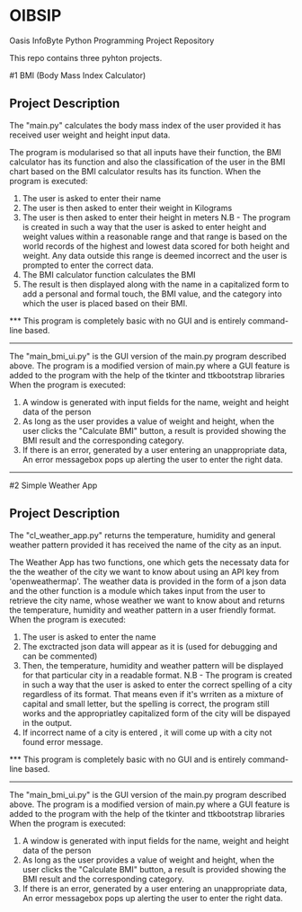 # OIBSIP
Oasis InfoByte Python Programming Project Repository

This repo contains three pyhton projects.

#1 BMI (Body Mass Index Calculator)

Project Description
------------------
The "main.py" calculates the body mass index of the user provided it has received user weight and height input data.

The program is modularised so that all inputs have their function, the BMI calculator has its function and also the classification of the user in the BMI chart based on the BMI calculator results has its function.
When the program is executed:
  1. The user is asked to enter their name
  2. The user is then asked to enter their weight in Kilograms
  3. The user is then asked to enter their height in meters
    N.B - The program is created in such a way that the user is asked to enter height and weight values within a reasonable range and that range is based on the world records of the highest and lowest data scored for both height and weight. Any data outside this range is deemed incorrect and the user is prompted to enter the correct data.
  4. The BMI calculator function calculates the BMI
  5. The result is then displayed along with the name in a capitalized form to add a personal and formal touch, the BMI value, and the category into which the user is placed based on their BMI.


*** This program is completely basic with no GUI and is entirely command-line based.

---------------------------------------------------------------------------------------------------------------------------------------------------------------------

The "main_bmi_ui.py" is the GUI version of the main.py program described above.
The program is a modified version of main.py where a GUI feature is added to the program with the help of the tkinter and ttkbootstrap libraries
When the program is executed:
  1. A window is generated with input fields for the name, weight and height data of the person
  2. As long as the user provides a value of weight and height, when the user clicks the "Calculate BMI" button, a result is provided showing the BMI result and the corresponding category.
  3. If there is an error, generated by a user entering an unappropriate data, An error messagebox pops up alerting the user to enter the right data.



****************************************************************************************************************************************************************************************************************************************************************************************************************************************************************************************************************************************************************************************************************************************************



#2 Simple Weather App

Project Description
------------------
The "cl_weather_app.py" returns the temperature, humidity and general weather pattern provided it has received the name of the city as an input.

The Weather App has two functions, one which gets the necessaty data for the the weather of the city we want to know about using an API key from 'openweathermap'. The weather data is provided in the form of a json data and the other function is a module which takes input from the user to retrieve the city name, whose weather we want to know about and returns the temperature, humidity and weather pattern in a user friendly format.
When the program is executed:
  1. The user is asked to enter the name
  2. The exctracted json data will appear as it is (used for debugging and can be commented)
  3. Then, the temperature, humidity and weather pattern will be displayed for that particular city in a readable format.
    N.B - The program is created in such a way that the user is asked to enter the correct spelling of a city regardless of its format. That means even if it's wrriten as a mixture of capital and small letter, but the spelling is correct, the program still works and the appropriatley capitalized form of the city will be dispayed in the output. 
  4. If incorrect name of a city is entered , it will come up with a city not found error message.

*** This program is completely basic with no GUI and is entirely command-line based.

---------------------------------------------------------------------------------------------------------------------------------------------------------------------

The "main_bmi_ui.py" is the GUI version of the main.py program described above.
The program is a modified version of main.py where a GUI feature is added to the program with the help of the tkinter and ttkbootstrap libraries
When the program is executed:
  1. A window is generated with input fields for the name, weight and height data of the person
  2. As long as the user provides a value of weight and height, when the user clicks the "Calculate BMI" button, a result is provided showing the BMI result and the corresponding category.
  3. If there is an error, generated by a user entering an unappropriate data, An error messagebox pops up alerting the user to enter the right data.
